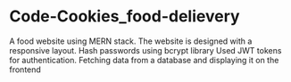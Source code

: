 # Code-Cookies_food-delievery
A food website using MERN stack. The website is designed with a responsive layout. Hash passwords using bcrypt library Used JWT tokens for authentication. Fetching data from a database and displaying it on the frontend
